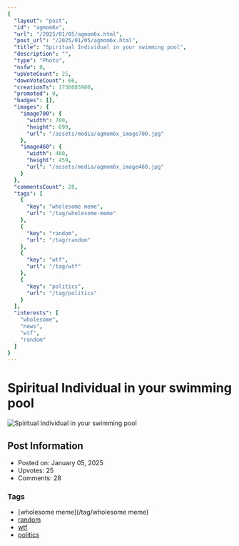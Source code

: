```yaml
---
{
  "layout": "post",
  "id": "agmom6x",
  "url": "/2025/01/05/agmom6x.html",
  "post_url": "/2025/01/05/agmom6x.html",
  "title": "Spiritual Individual in your swimming pool",
  "description": "",
  "type": "Photo",
  "nsfw": 0,
  "upVoteCount": 25,
  "downVoteCount": 66,
  "creationTs": 1736085900,
  "promoted": 0,
  "badges": [],
  "images": {
    "image700": {
      "width": 700,
      "height": 699,
      "url": "/assets/media/agmom6x_image700.jpg"
    },
    "image460": {
      "width": 460,
      "height": 459,
      "url": "/assets/media/agmom6x_image460.jpg"
    }
  },
  "commentsCount": 28,
  "tags": [
    {
      "key": "wholesome meme",
      "url": "/tag/wholesome-meme"
    },
    {
      "key": "random",
      "url": "/tag/random"
    },
    {
      "key": "wtf",
      "url": "/tag/wtf"
    },
    {
      "key": "politics",
      "url": "/tag/politics"
    }
  ],
  "interests": [
    "wholesome",
    "news",
    "wtf",
    "random"
  ]
}
---
```


# Spiritual Individual in your swimming pool

![Spiritual Individual in your swimming pool](/assets/media/agmom6x_image700.jpg)

## Post Information

- Posted on: January 05, 2025
- Upvotes: 25
- Comments: 28

### Tags

- [wholesome meme](/tag/wholesome meme)
- [random](/tag/random)
- [wtf](/tag/wtf)
- [politics](/tag/politics)
